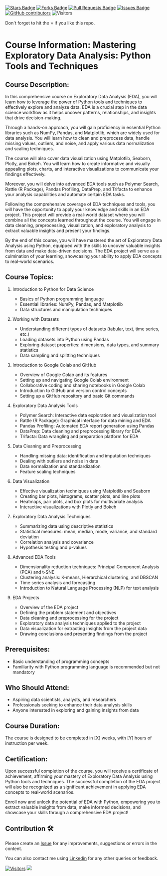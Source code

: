 <a href="https://github.com/drshahizan/courses/stargazers"><img src="https://img.shields.io/github/stars/drshahizan/courses" alt="Stars Badge"/></a>
<a href="https://github.com/drshahizan/courses/network/members"><img src="https://img.shields.io/github/forks/drshahizan/courses" alt="Forks Badge"/></a>
<a href="https://github.com/drshahizan/courses/pulls"><img src="https://img.shields.io/github/issues-pr/drshahizan/courses" alt="Pull Requests Badge"/></a>
<a href="https://github.com/drshahizan/courses/issues"><img src="https://img.shields.io/github/issues/drshahizan/courses" alt="Issues Badge"/></a>
<a href="https://github.com/drshahizan/courses/graphs/contributors"><img alt="GitHub contributors" src="https://img.shields.io/github/contributors/drshahizan/courses?color=2b9348"></a>
![Visitors](https://api.visitorbadge.io/api/visitors?path=https%3A%2F%2Fgithub.com%2Fdrshahizan%2Fcourses&labelColor=%23d9e3f0&countColor=%23697689&style=flat)

Don't forget to hit the :star: if you like this repo.

# Course Information: Mastering Exploratory Data Analysis: Python Tools and Techniques

## Course Description:
In this comprehensive course on Exploratory Data Analysis (EDA), you will learn how to leverage the power of Python tools and techniques to effectively explore and analyze data. EDA is a crucial step in the data science workflow as it helps uncover patterns, relationships, and insights that drive decision-making.

Through a hands-on approach, you will gain proficiency in essential Python libraries such as NumPy, Pandas, and Matplotlib, which are widely used for data analysis. You will learn how to clean and preprocess data, handle missing values, outliers, and noise, and apply various data normalization and scaling techniques.

The course will also cover data visualization using Matplotlib, Seaborn, Plotly, and Bokeh. You will learn how to create informative and visually appealing plots, charts, and interactive visualizations to communicate your findings effectively.

Moreover, you will delve into advanced EDA tools such as Polymer Search, Rattle (R Package), Pandas Profiling, DataPrep, and Trifacta to enhance your analysis capabilities and automate certain EDA tasks.

Following the comprehensive coverage of EDA techniques and tools, you will have the opportunity to apply your knowledge and skills in an EDA project. This project will provide a real-world dataset where you will combine all the concepts learned throughout the course. You will engage in data cleaning, preprocessing, visualization, and exploratory analysis to extract valuable insights and present your findings.

By the end of this course, you will have mastered the art of Exploratory Data Analysis using Python, equipped with the skills to uncover valuable insights from data and make data-driven decisions. The EDA project will serve as a culmination of your learning, showcasing your ability to apply EDA concepts to real-world scenarios.

## Course Topics:
1. Introduction to Python for Data Science
   - Basics of Python programming language
   - Essential libraries: NumPy, Pandas, and Matplotlib
   - Data structures and manipulation techniques

2. Working with Datasets
   - Understanding different types of datasets (tabular, text, time series, etc.)
   - Loading datasets into Python using Pandas
   - Exploring dataset properties: dimensions, data types, and summary statistics
   - Data sampling and splitting techniques

3. Introduction to Google Colab and GitHub
   - Overview of Google Colab and its features
   - Setting up and navigating Google Colab environment
   - Collaborative coding and sharing notebooks in Google Colab
   - Introduction to GitHub and version control concepts
   - Setting up a GitHub repository and basic Git commands

4. Exploratory Data Analysis Tools
   - Polymer Search: Interactive data exploration and visualization tool
   - Rattle (R Package): Graphical interface for data mining and EDA
   - Pandas Profiling: Automated EDA report generation using Pandas
   - DataPrep: Data cleaning and preprocessing library for EDA
   - Trifacta: Data wrangling and preparation platform for EDA

5. Data Cleaning and Preprocessing
   - Handling missing data: identification and imputation techniques
   - Dealing with outliers and noise in data
   - Data normalization and standardization
   - Feature scaling techniques

6. Data Visualization
   - Effective visualization techniques using Matplotlib and Seaborn
   - Creating bar plots, histograms, scatter plots, and line plots
   - Heatmaps, pair plots, and box plots for multivariate analysis
   - Interactive visualizations with Plotly and Bokeh

7. Exploratory Data Analysis Techniques
   - Summarizing data using descriptive statistics
   - Statistical measures: mean, median, mode, variance, and standard deviation
   - Correlation analysis and covariance
   - Hypothesis testing and p-values

8. Advanced EDA Tools
   - Dimensionality reduction techniques: Principal Component Analysis (PCA) and t-SNE
   - Clustering analysis: K-means, Hierarchical clustering, and DBSCAN
   - Time series analysis and forecasting
   - Introduction to Natural Language Processing (NLP) for text analysis

9. EDA Projects
   - Overview of the EDA project
   - Defining the problem statement and objectives
   - Data cleaning and preprocessing for the project
   - Exploratory data analysis techniques applied to the project
   - Data visualization for extracting insights from the project data
   - Drawing conclusions and presenting findings from the project

## Prerequisites:
- Basic understanding of programming concepts
- Familiarity with Python programming language is recommended but not mandatory

## Who Should Attend:
- Aspiring data scientists, analysts, and researchers
- Professionals seeking to enhance their data analysis skills
- Anyone interested in exploring and gaining insights from data

## Course Duration:
The course is designed to be completed in [X] weeks, with [Y] hours of instruction per week.

## Certification:
Upon successful completion of the course, you will receive a certificate of achievement, affirming your mastery of Exploratory Data Analysis using Python tools and techniques. The successful completion of the EDA project will also be recognized as a significant achievement in applying EDA concepts to real-world scenarios.

Enroll now and unlock the potential of EDA with Python, empowering you to extract valuable insights from data, make informed decisions, and showcase your skills through a comprehensive EDA project!

## Contribution 🛠️
Please create an [Issue](https://github.com/drshahizan/courses/issues) for any improvements, suggestions or errors in the content.

You can also contact me using [Linkedin](https://www.linkedin.com/in/drshahizan/) for any other queries or feedback.

[![Visitors](https://api.visitorbadge.io/api/visitors?path=https%3A%2F%2Fgithub.com%2Fdrshahizan&labelColor=%23697689&countColor=%23555555&style=plastic)](https://visitorbadge.io/status?path=https%3A%2F%2Fgithub.com%2Fdrshahizan)
![](https://hit.yhype.me/github/profile?user_id=81284918)
